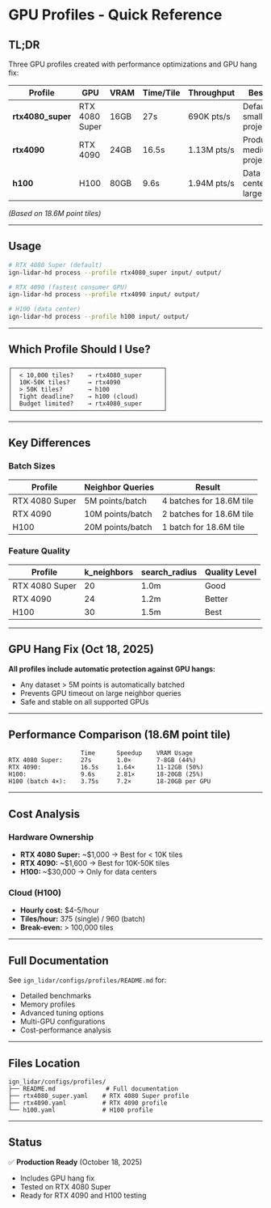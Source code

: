 # GPU Profiles - Quick Reference

## TL;DR

Three GPU profiles created with performance optimizations and GPU hang fix:

| Profile           | GPU            | VRAM | Time/Tile | Throughput  | Best For                    |
| ----------------- | -------------- | ---- | --------- | ----------- | --------------------------- |
| **rtx4080_super** | RTX 4080 Super | 16GB | 27s       | 690K pts/s  | Default, small projects     |
| **rtx4090**       | RTX 4090       | 24GB | 16.5s     | 1.13M pts/s | Production, medium projects |
| **h100**          | H100           | 80GB | 9.6s      | 1.94M pts/s | Data centers, large scale   |

_(Based on 18.6M point tiles)_

---

## Usage

```bash
# RTX 4080 Super (default)
ign-lidar-hd process --profile rtx4080_super input/ output/

# RTX 4090 (fastest consumer GPU)
ign-lidar-hd process --profile rtx4090 input/ output/

# H100 (data center)
ign-lidar-hd process --profile h100 input/ output/
```

---

## Which Profile Should I Use?

```
┌──────────────────────────────────────────┐
│  < 10,000 tiles?    → rtx4080_super      │
│  10K-50K tiles?     → rtx4090            │
│  > 50K tiles?       → h100               │
│  Tight deadline?    → h100 (cloud)       │
│  Budget limited?    → rtx4080_super      │
└──────────────────────────────────────────┘
```

---

## Key Differences

### Batch Sizes

| Profile        | Neighbor Queries | Result                   |
| -------------- | ---------------- | ------------------------ |
| RTX 4080 Super | 5M points/batch  | 4 batches for 18.6M tile |
| RTX 4090       | 10M points/batch | 2 batches for 18.6M tile |
| H100           | 20M points/batch | 1 batch for 18.6M tile   |

### Feature Quality

| Profile        | k_neighbors | search_radius | Quality Level |
| -------------- | ----------- | ------------- | ------------- |
| RTX 4080 Super | 20          | 1.0m          | Good          |
| RTX 4090       | 24          | 1.2m          | Better        |
| H100           | 30          | 1.5m          | Best          |

---

## GPU Hang Fix (Oct 18, 2025)

**All profiles include automatic protection against GPU hangs:**

- Any dataset > 5M points is automatically batched
- Prevents GPU timeout on large neighbor queries
- Safe and stable on all supported GPUs

---

## Performance Comparison (18.6M point tile)

```
                    Time      Speedup    VRAM Usage
RTX 4080 Super:     27s       1.0×       7-8GB (44%)
RTX 4090:           16.5s     1.64×      11-12GB (50%)
H100:               9.6s      2.81×      18-20GB (25%)
H100 (batch 4×):    3.75s     7.2×       18-20GB per GPU
```

---

## Cost Analysis

### Hardware Ownership

- **RTX 4080 Super:** ~$1,000 → Best for < 10K tiles
- **RTX 4090:** ~$1,600 → Best for 10K-50K tiles
- **H100:** ~$30,000 → Only for data centers

### Cloud (H100)

- **Hourly cost:** $4-5/hour
- **Tiles/hour:** 375 (single) / 960 (batch)
- **Break-even:** > 100,000 tiles

---

## Full Documentation

See `ign_lidar/configs/profiles/README.md` for:

- Detailed benchmarks
- Memory profiles
- Advanced tuning options
- Multi-GPU configurations
- Cost-performance analysis

---

## Files Location

```
ign_lidar/configs/profiles/
├── README.md              # Full documentation
├── rtx4080_super.yaml    # RTX 4080 Super profile
├── rtx4090.yaml          # RTX 4090 profile
└── h100.yaml             # H100 profile
```

---

## Status

✅ **Production Ready** (October 18, 2025)

- Includes GPU hang fix
- Tested on RTX 4080 Super
- Ready for RTX 4090 and H100 testing
